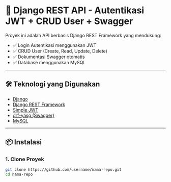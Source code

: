 # 🔐 Django REST API - Autentikasi JWT + CRUD User + Swagger

Proyek ini adalah API berbasis Django REST Framework yang mendukung:

- ✅ Login Autentikasi menggunakan JWT
- ✅ CRUD User (Create, Read, Update, Delete)
- ✅ Dokumentasi Swagger otomatis
- ✅ Database menggunakan MySQL

---

## 🛠️ Teknologi yang Digunakan

- [Django](https://www.djangoproject.com/)
- [Django REST Framework](https://www.django-rest-framework.org/)
- [Simple JWT](https://django-rest-framework-simplejwt.readthedocs.io/)
- [drf-yasg (Swagger)](https://github.com/axnsan12/drf-yasg)
- [MySQL](https://www.mysql.com/)

---

## 📦 Instalasi

### 1. Clone Proyek

```bash
git clone https://github.com/username/nama-repo.git
cd nama-repo
